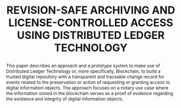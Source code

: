 ---
abstract: This paper describes an approach and a prototype system to make use of Distributed
  Ledger Technology or, more specifically, Blockchain, to build a trusted digital
  repository with a transparent and traceable change record for events related to
  the preservation or action of requesting or granting access to digital information
  objects. The approach focuses on a notary use case where the information stored
  in the blockchain serves as a proof of evidence regarding the existence and integrity
  of digital information objects.
creators:
- Schlarb, Sven
- Karl, Roman
- Vos, Victor-Jan
- Keijzer, Carlijn
- Sanchez Royo, Begoña
date: null
document_url: https://www.ideals.illinois.edu/items/128318/bitstreams/429001/data.pdf
grand_parent: iPRES
institutions: []
keywords:
- blockchain
- distributed ledger
- digital repository
- electronic archiving
landing_page_url: https://hdl.handle.net/2142/121115
language: eng
layout: publication
license: CC-BY 4.0 International
notes_url: null
parent: iPRES 2023
presentation_url: null
publication_type: unknown
size: null
source_name: iPRES
title: REVISION-SAFE ARCHIVING AND LICENSE-CONTROLLED ACCESS USING DISTRIBUTED LEDGER
  TECHNOLOGY
year: 2023
---